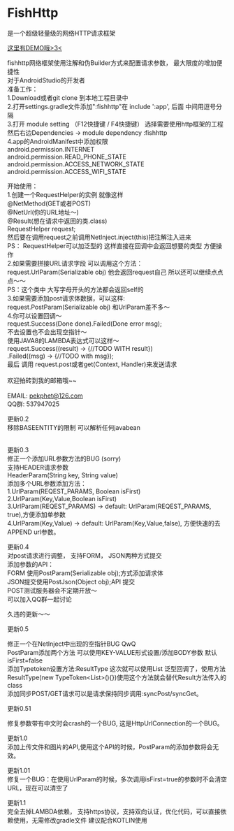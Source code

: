 <h1>FishHttp</h1>

是一个超级轻量级的网络HTTP请求框架<br/>

<a href="https://github.com/pekphet/FishHttpDemo">这里有DEMO哦>3<</a>


fishhttp网络框架使用注解和伪Builder方式来配置请求参数， 最大限度的增加便捷性<br/>
对于AndroidStudio的开发者<br/>
准备工作：<br/>
1.Download或者git clone 到本地工程目录中<br/>
2.打开settings.gradle文件添加":fishhttp"在 include ':app', 后面  中间用逗号分隔<br/>
3.打开 module setting （F12快捷键 / F4快捷键） 选择需要使用http框架的工程 然后右边Dependencies -> module dependency :fishhttp<br/>
4.app的AndroidManifest中添加权限 <br/>
android.permission.INTERNET<br/>
android.permission.READ_PHONE_STATE<br/>
android.permission.ACCESS_NETWORK_STATE<br/>
android.permission.ACCESS_WIFI_STATE<br/>


开始使用：<br/>
1.创建一个RequestHelper的实例 就像这样<br/>
@NetMethod(GET或者POST)<br/>
@NetUrl(你的URL地址～)<br/>
@Result(想在请求中返回的类.class)<br/>
RequestHelper<RESULT> request;<br/>
然后要在调用request之前调用NetInject.inject(this)把注解注入进来<br/>
PS： RequestHelper可以加泛型的 这样直接在回调中会返回想要的类型 方便操作<br/>
2.如果需要拼接URL请求字段 可以调用这个方法：<br/>
request.UrlParam(Serializable obj) 他会返回request自己  所以还可以继续点点点～～<br/>
PS：这个类中 大写字母开头的方法都会返回self的<br/>
3.如果需要添加post请求体数据，可以这样:<br/>
request.PostParam(Serializable obj) 和UrlParam差不多～<br/>
4.你可以设置回调～  <br/>
request.Success(Done<RESULT> done).Failed(Done<String> error msg);<br/>
不去设置也不会出现空指针～<br/>
使用JAVA8的LAMBDA表达式可以这样～<br/>
request.Success((result) -> {//TODO WITH result})<br/>
    .Failed((msg) -> {//TODO with msg});<br/>
最后 调用 request.post或者get(Context, Handler)来发送请求<br/>
<br/>
欢迎拍砖到我的邮箱哦~~<br/>
<br/>
EMAIL: pekphet@126.com<br/>
QQ群: 537947025<br/>

更新0.2<br/>
移除BASEENTITY的限制  可以解析任何javabean<br/>
<br/>

更新0.3<br/>
修正一个添加URL参数方法的BUG (sorry)<br/>
支持HEADER请求参数<br/>
HeaderParam(String key, String value)<br/>
添加多个URL参数添加方法：<br/>
1.UrlParam(REQEST_PARAMS, Boolean isFirst)<br/>
2.UrlParam(Key,Value,Boolean isFirst)<br/>
3.UrlParam(REQEST_PARAMS) -> default: UrlParam(REQEST_PARAMS, true),方便添加单参数<br/>
4.UrlParam(Key,Value) -> default: UrlParam(Key,Value,false), 方便快速的去APPEND url参数。<br/>

更新0.4<br/>
对post请求进行调整， 支持FORM， JSON两种方式提交  <br/>
添加参数的API：  <br/>
FORM 使用PostParam(Serializable obj);方式添加请求体<br/>
JSON提交使用PostJson(Object obj);API 提交<br/>
POST测试服务器会不定期开放～<br/>
可以加入QQ群一起讨论<br/>

久违的更新～～

更新0.5

修正一个在NetInject中出现的空指针BUG QwQ<BR/>
PostParam添加两个方法  可以使用KEY-VALUE形式设置/添加BODY参数 默认isFirst=false<br/>
添加Typetoken设置方法:ResultType 这次就可以使用List<T> 泛型回调了，使用方法ResultType(new TypeToken<List<T>>(){})使用这个方法就会替代Result方法传入的class<br/>
添加同步POST/GET请求可以是请求保持同步调用:syncPost/syncGet。<br/>

更新0.51


修复参数带有中文时会crash的一个BUG, 这是HttpUrlConnection的一个BUG。


更新1.0<br/>
添加上传文件和图片的API,使用这个API的时候，PostParam的添加参数将会无效。


更新1.01<br/>
修复一个BUG：在使用UrlParam的时候，多次调用isFirst=true的参数时不会清空URL，现在可以清空了

更新1.1<br/>
完全去掉LAMBDA依赖， 支持https协议，支持双向认证，优化代码，可以直接依赖使用，无需修改gradle文件
建议配合KOTLIN使用








